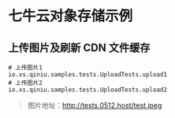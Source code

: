 # 七牛云对象存储示例

## 上传图片及刷新 CDN 文件缓存

```shell
# 上传图片1
io.xs.qiniu.samples.tests.UploadTests.upload1
# 上传图片2
io.xs.qiniu.samples.tests.UploadTests.upload2
```

> 图片地址：http://tests.0512.host/test.jpeg
